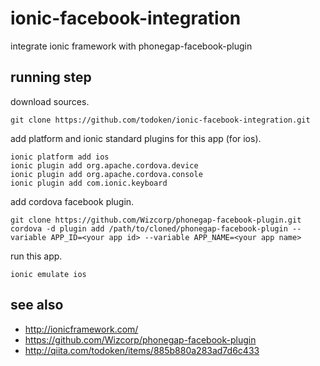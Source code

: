 # ionic-facebook-integration
integrate ionic framework with phonegap-facebook-plugin

## running step

download sources.
```
git clone https://github.com/todoken/ionic-facebook-integration.git
```

add platform and ionic standard plugins for this app (for ios).
```
ionic platform add ios
ionic plugin add org.apache.cordova.device
ionic plugin add org.apache.cordova.console
ionic plugin add com.ionic.keyboard
```

add cordova facebook plugin.
```
git clone https://github.com/Wizcorp/phonegap-facebook-plugin.git
cordova -d plugin add /path/to/cloned/phonegap-facebook-plugin --variable APP_ID=<your app id> --variable APP_NAME=<your app name>
```

run this app.
```
ionic emulate ios
```

## see also

* http://ionicframework.com/
* https://github.com/Wizcorp/phonegap-facebook-plugin
* http://qiita.com/todoken/items/885b880a283ad7d6c433
